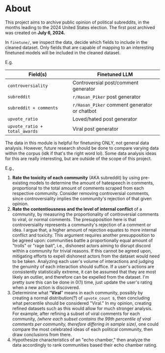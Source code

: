 # About

This project aims to archive public opinion of political subreddits, in the months leading to the 2024 United States election. The first post archived was created on **July 6, 2024.**

In `finetune/`, we inspect the data, decide which fields to include in the cleaned dataset. Only fields that are capable of mapping to an interesting finetuned models will be included in the cleaned dataset.

E.g.

| **Field(s)**              | **Finetuned LLM**                        |
| ------------------------------- | ---------------------------------------------- |
| `controversiality`            | Controversial post/comment generator           |
| `subreddit`                   | `r/Hasan_Piker` post generator               |
| `subreddit + comments`        | `r/Hasan_Piker` comment generator or chatbot |
| `upvote_ratio`                | Loved/hated post generator                     |
| `upvote_ratio + total_awards` | Viral post generator                           |

The data in this module is helpful for finetuning ONLY, not general data analysis. However, future research should be done to compare varying data within the corpus (idk if that's the right word lol). Some data analysis ideas for this are really interesting, but are outside of the scope of this project.

E.g.,

1. **Rate the toxicity of each community** (AKA subreddit) by using pre-existing models to determine the amount of hatespeech in comments, proportional to the total amount of comments scraped from each respective community. Consider removing controversial comments, since controversiality implies the community's rejection of that given opinion.
2. **Rate the contentiousness and the level of internal conflict** of a community, by measuring the proportionality of controversial comments to viral, or normal comments. The presupposition here is that controversiality represents a community's rejection of a comment or idea.  I argue that, a higher amount of rejection equates to more internal conflict and toxicity. This argument requires another presupposition to be agreed upon: communities battle a proportionally equal amount of "trolls" or "rage bait", i.e., dishonest actors aiming to disrupt discord within a community for trivial reasons. If this cannot be agreed upon, mitigating efforts to expell dishonest actors from the dataset would need to be taken. Analyzing each user's volume of interactions and judging the genuinity of each interaction should suffice. If a user's actions are consistently statistically extreme, it can be assumed that they are most likely an outlier, and therefore can be expelled from the dataset. I'm pretty sure  this can be done in 0(1) time, just update the user's rating when a new action is discovered.
3. Determinine what "**Viral**" means in each community, possibly by creating a normal distribution(?) of `upvote_count `s, then concluding what percentile should be considered "Viral." In my opinion, creating refined datasets such as this would allow for much stronger analysis. For example, after refining a subset of viral comments for each community, *(where each subset contains the 99th percentile of viral comments per community, therefore differing in sample size)*, one could compare the most celebrated ideas of each political community, then draw conclusions from there.
4. Hypothesize characteristics of an "echo chamber," then analyze the data accordingly to rank communities based their echo chamber rating.

